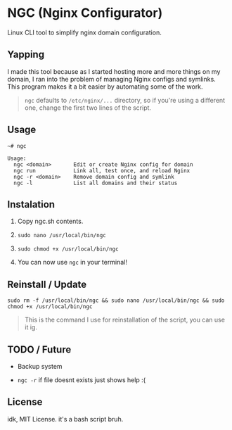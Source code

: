# NGC (Nginx Configurator)

Linux CLI tool to simplify nginx domain configuration.

## Yapping

I made this tool because as I started hosting more and more things on my domain, I ran into the problem of managing Nginx configs and symlinks. This program makes it a bit easier by automating some of the work.

> `ngc` defaults to `/etc/nginx/...` directory, so if you're using a different one, change the first two lines of the script.

## Usage

`~# ngc`

```text
Usage:
  ngc <domain>       Edit or create Nginx config for domain
  ngc run            Link all, test once, and reload Nginx
  ngc -r <domain>    Remove domain config and symlink
  ngc -l             List all domains and their status
```

## Instalation

1. Copy ngc.sh contents.

2. `sudo nano /usr/local/bin/ngc`

3. `sudo chmod +x /usr/local/bin/ngc`

4. You can now use `ngc` in your terminal!

## Reinstall / Update

`sudo rm -f /usr/local/bin/ngc && sudo nano /usr/local/bin/ngc && sudo chmod +x /usr/local/bin/ngc`

> This is the command I use for reinstallation of the script, you can use it ig.

## TODO / Future

- Backup system

- `ngc -r` if file doesnt exists just shows help :(

## License

idk, MIT License. it's a bash script bruh.
